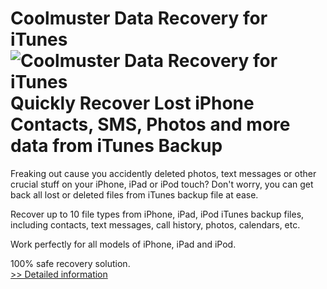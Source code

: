 # Coolmuster Data Recovery for iTunes<br />![Coolmuster Data Recovery for iTunes](https://mycommerce.akamaized.net/api/pimages/P300882043/BIG/300882043.PNG)<br />Quickly Recover Lost iPhone Contacts, SMS, Photos and more data from iTunes Backup

Freaking out cause you accidently deleted photos, text messages or other crucial stuff on your iPhone, iPad or iPod touch? Don't worry, you can get back all lost or deleted files from iTunes backup file at ease.

Recover up to 10 file types from iPhone, iPad, iPod iTunes backup files, including contacts, text messages, call history, photos, calendars, etc.

Work perfectly for all models of iPhone, iPad and iPod.

100% safe recovery solution.<br />[>> Detailed information](https://secure.shareit.com/shareit/product.html?productid=300882043&affiliateid=200057808)